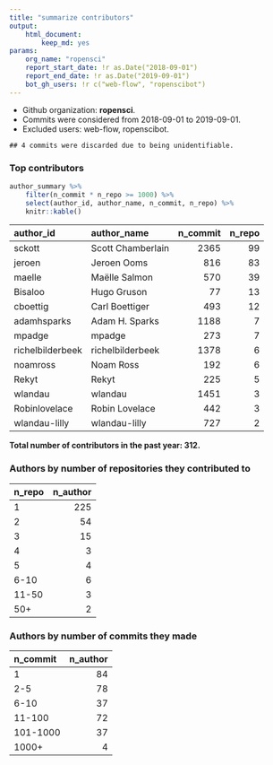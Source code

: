 ```yaml
---
title: "summarize contributors"
output: 
    html_document:
        keep_md: yes
params:
    org_name: "ropensci"
    report_start_date: !r as.Date("2018-09-01")
    report_end_date: !r as.Date("2019-09-01")
    bot_gh_users: !r c("web-flow", "ropenscibot")
---
```






- Github organization: **ropensci**.
- Commits were considered from 2018-09-01 to 2019-09-01.
- Excluded users: web-flow, ropenscibot.




```
## 4 commits were discarded due to being unidentifiable.
```



### Top contributors


```r
author_summary %>% 
    filter(n_commit * n_repo >= 1000) %>% 
    select(author_id, author_name, n_commit, n_repo) %>% 
    knitr::kable()
```



|author_id        |author_name       | n_commit| n_repo|
|:----------------|:-----------------|--------:|------:|
|sckott           |Scott Chamberlain |     2365|     99|
|jeroen           |Jeroen Ooms       |      816|     83|
|maelle           |Maëlle Salmon     |      570|     39|
|Bisaloo          |Hugo Gruson       |       77|     13|
|cboettig         |Carl Boettiger    |      493|     12|
|adamhsparks      |Adam H. Sparks    |     1188|      7|
|mpadge           |mpadge            |      273|      7|
|richelbilderbeek |richelbilderbeek  |     1378|      6|
|noamross         |Noam Ross         |      192|      6|
|Rekyt            |Rekyt             |      225|      5|
|wlandau          |wlandau           |     1451|      3|
|Robinlovelace    |Robin Lovelace    |      442|      3|
|wlandau-lilly    |wlandau-lilly     |      727|      2|


**Total number of contributors in the past year: 312.**

### Authors by number of repositories they contributed to


|n_repo | n_author|
|:------|--------:|
|1      |      225|
|2      |       54|
|3      |       15|
|4      |        3|
|5      |        4|
|6-10   |        6|
|11-50  |        3|
|50+    |        2|

### Authors by number of commits they made


|n_commit | n_author|
|:--------|--------:|
|1        |       84|
|2-5      |       78|
|6-10     |       37|
|11-100   |       72|
|101-1000 |       37|
|1000+    |        4|

